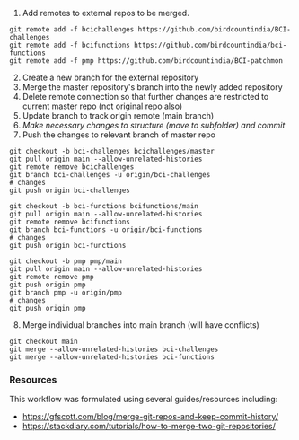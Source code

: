 
1. Add remotes to external repos to be merged.

```
git remote add -f bcichallenges https://github.com/birdcountindia/BCI-challenges
git remote add -f bcifunctions https://github.com/birdcountindia/bci-functions
git remote add -f pmp https://github.com/birdcountindia/BCI-patchmon
```

2. Create a new branch for the external repository
2. Merge the master repository's branch into the newly added repository
2. Delete remote connection so that further changes are restricted to current master repo (not original repo also)
2. Update branch to track origin remote (main branch)
2. *Make necessary changes to structure (move to subfolder) and commit*
2. Push the changes to relevant branch of master repo

```
git checkout -b bci-challenges bcichallenges/master
git pull origin main --allow-unrelated-histories
git remote remove bcichallenges
git branch bci-challenges -u origin/bci-challenges
# changes
git push origin bci-challenges

git checkout -b bci-functions bcifunctions/main
git pull origin main --allow-unrelated-histories
git remote remove bcifunctions
git branch bci-functions -u origin/bci-functions
# changes
git push origin bci-functions

git checkout -b pmp pmp/main
git pull origin main --allow-unrelated-histories
git remote remove pmp
git push origin pmp
git branch pmp -u origin/pmp
# changes
git push origin pmp
```

8. Merge individual branches into main branch (will have conflicts)

```
git checkout main
git merge --allow-unrelated-histories bci-challenges
git merge --allow-unrelated-histories bci-functions
```

### Resources

This workflow was formulated using several guides/resources including:

- https://gfscott.com/blog/merge-git-repos-and-keep-commit-history/
- https://stackdiary.com/tutorials/how-to-merge-two-git-repositories/

<!-- -->
<!-- -->
